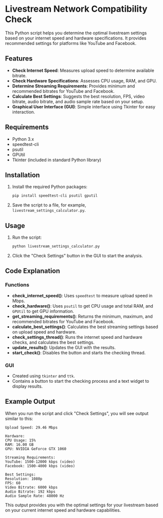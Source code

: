 # Livestream Network Compatibility Check

This Python script helps you determine the optimal livestream settings based on your internet speed and hardware specifications. It provides recommended settings for platforms like YouTube and Facebook.

## Features

- **Check Internet Speed**: Measures upload speed to determine available bitrate.
- **Check Hardware Specifications**: Assesses CPU usage, RAM, and GPU.
- **Determine Streaming Requirements**: Provides minimum and recommended bitrates for YouTube and Facebook.
- **Calculate Best Settings**: Suggests the best resolution, FPS, video bitrate, audio bitrate, and audio sample rate based on your setup.
- **Graphical User Interface (GUI)**: Simple interface using Tkinter for easy interaction.

## Requirements

- Python 3.x
- speedtest-cli
- psutil
- GPUtil
- Tkinter (included in standard Python library)

## Installation

1. Install the required Python packages:
   ```bash
   pip install speedtest-cli psutil gputil
   ```

2. Save the script to a file, for example, `livestream_settings_calculator.py`.

## Usage

1. Run the script:
   ```bash
   python livestream_settings_calculator.py
   ```

2. Click the "Check Settings" button in the GUI to start the analysis.

## Code Explanation

### Functions

- **check_internet_speed()**: Uses `speedtest` to measure upload speed in Mbps.
- **check_hardware()**: Uses `psutil` to get CPU usage and total RAM, and `GPUtil` to get GPU information.
- **get_streaming_requirements()**: Returns the minimum, maximum, and recommended bitrates for YouTube and Facebook.
- **calculate_best_settings()**: Calculates the best streaming settings based on upload speed and hardware.
- **check_settings_thread()**: Runs the internet speed and hardware checks, and calculates the best settings.
- **update_results()**: Updates the GUI with the results.
- **start_check()**: Disables the button and starts the checking thread.

### GUI

- Created using `tkinter` and `ttk`.
- Contains a button to start the checking process and a text widget to display results.

## Example Output

When you run the script and click "Check Settings", you will see output similar to this:

```
Upload Speed: 29.46 Mbps

Hardware:
CPU Usage: 15%
RAM: 16.00 GB
GPU: NVIDIA GeForce GTX 1060

Streaming Requirements:
YouTube: 1500-12000 kbps (video)
Facebook: 1500-4000 kbps (video)

Best Settings:
Resolution: 1080p
FPS: 60
Video Bitrate: 6000 kbps
Audio Bitrate: 192 kbps
Audio Sample Rate: 48000 Hz
```

This output provides you with the optimal settings for your livestream based on your current internet speed and hardware capabilities.
